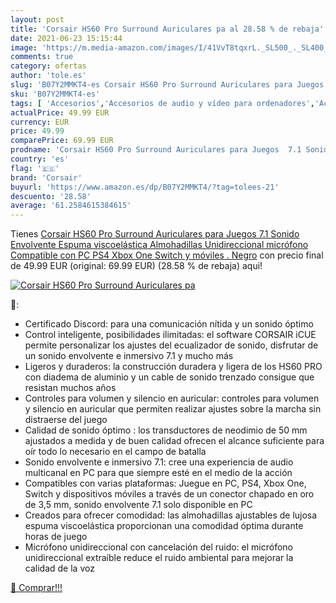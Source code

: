 ```yaml
---
layout: post
title: 'Corsair HS60 Pro Surround Auriculares pa al 28.58 % de rebaja'
date: 2021-06-23 15:15:44
image: 'https://m.media-amazon.com/images/I/41VvT8tqxrL._SL500_._SL400_.jpg'
comments: true
category: ofertas
author: 'tole.es'
slug: 'B07Y2MMKT4-es Corsair HS60 Pro Surround Auriculares para Juegos 7.1...'
sku: 'B07Y2MMKT4-es'
tags: [ 'Accesorios','Accesorios de audio y vídeo para ordenadores','Accesorios para Juegos PC','Accesorios para PlayStation 3','Accesorios para PlayStation 4','Accesorios para Xbox One','Auriculares con micrófonos','Auriculares gaming con micrófono para PlayStation 4','Auriculares gaming para PC','Auriculares gaming para PlayStation 3','Auriculares gaming para Xbox One','Hardware y juegos para PlayStation 3','Hardware y juegos para PlayStation 4','Hardware y juegos para Xbox One','Informática','Juegos y Accesorios para PC','Sistemas precursores y micro consolas','Videojuegos','corsair','ps4','xbox', ]
actualPrice: 49.99 EUR
currency: EUR
price: 49.99
comparePrice: 69.99 EUR
prodname: 'Corsair HS60 Pro Surround Auriculares para Juegos  7.1 Sonido Envolvente  Espuma viscoelástica Almohadillas  Unidireccional micrófono  Compatible con PC  PS4  Xbox One  Switch y móviles . Negro'
country: 'es'
flag: '🇪🇸'
brand: 'Corsair'
buyurl: 'https://www.amazon.es/dp/B07Y2MMKT4/?tag=tolees-21'
descuento: '28.58'
average: '61.2584615384615'
---
```


Tienes [Corsair HS60 Pro Surround Auriculares para Juegos  7.1 Sonido Envolvente  Espuma viscoelástica Almohadillas  Unidireccional micrófono  Compatible con PC  PS4  Xbox One  Switch y móviles . Negro](https://www.amazon.es/dp/B07Y2MMKT4/?tag=tolees-21) con precio final de  49.99 EUR (original: 69.99 EUR) (28.58 %  de rebaja) aqui!

[![Corsair HS60 Pro Surround Auriculares pa](https://m.media-amazon.com/images/I/41VvT8tqxrL._SL500_._SL400_.jpg)](https://www.amazon.es/dp/B07Y2MMKT4/?tag=tolees-21)

🔎:

- Certificado Discord: para una comunicación nítida y un sonido óptimo
- Control inteligente, posibilidades ilimitadas: el software CORSAIR iCUE permite personalizar los ajustes del ecualizador de sonido, disfrutar de un sonido envolvente e inmersivo 7.1 y mucho más
- Ligeros y duraderos: la construcción duradera y ligera de los HS60 PRO con diadema de aluminio y un cable de sonido trenzado consigue que resistan muchos años
- Controles para volumen y silencio en auricular: controles para volumen y silencio en auricular que permiten realizar ajustes sobre la marcha sin distraerse del juego
- Calidad de sonido óptimo : los transductores de neodimio de 50 mm ajustados a medida y de buen calidad ofrecen el alcance suficiente para oír todo lo necesario en el campo de batalla
- Sonido envolvente e inmersivo 7.1: cree una experiencia de audio multicanal en PC para que siempre esté en el medio de la acción
- Compatibles con varias plataformas: Juegue en PC, PS4, Xbox One, Switch y dispositivos móviles a través de un conector chapado en oro de 3,5 mm, sonido envolvente 7.1 solo disponible en PC
- Creados para ofrecer comodidad: las almohadillas ajustables de lujosa espuma viscoelástica proporcionan una comodidad óptima durante horas de juego
- Micrófono unidireccional con cancelación del ruido: el micrófono unidireccional extraíble reduce el ruido ambiental para mejorar la calidad de la voz

[🛒 Comprar!!!](https://www.amazon.es/dp/B07Y2MMKT4/?tag=tolees-21)
